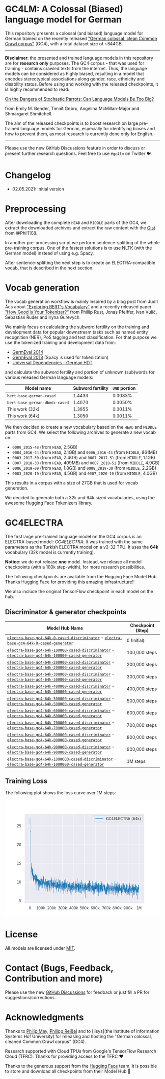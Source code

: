 # GC4LM: A Colossal (Biased) language model for German

This repository presents a colossal (and biased) language model for German trained on the recently released
["German colossal, clean Common Crawl corpus"](https://german-nlp-group.github.io/projects/gc4-corpus.html) (GC4),
with a total dataset size of ~844GB.

---

**Disclaimer**: the presented and trained language models in this repository are for **research only** purposes.
The GC4 corpus - that was used for training - contains crawled texts from the internet. Thus, the language models can
be considered as highly biased, resulting in a model that encodes stereotypical associations along gender, race,
ethnicity and disability status. Before using and working with the released checkpoints, it is highly recommended
to read:

[On the Dangers of Stochastic Parrots: Can Language Models Be Too Big?](https://faculty.washington.edu/ebender/papers/Stochastic_Parrots.pdf)

from Emily M. Bender, Timnit Gebru, Angelina McMillan-Major and Shmargaret Shmitchell.

The aim of the released checkpoints is to boost research on large pre-trained language models for German, especially
for identifying biases and how to prevent them, as most research is currently done only for English.

---

Please use the new GitHub Discussions feature in order to discuss or present further research questions.
Feel free to use `#gc4lm` on Twitter 🐦.

# Changelog

* 02.05.2021: Initial version

# Preprocessing

After downloading the complete `HEAD` and `MIDDLE` parts of the GC4, we extract the downloaded archives and extract the
raw content with the [Gist](https://gist.github.com/Phil1108/e1821fec6eb746edc8e04ef5f76d23f1) from @Phil1108.

In another pre-processing script we perform sentence-splitting of the whole pre-training corpus. One of the fastest solutions is to
use NLTK (with the German model) instead of using e.g. Spacy.

After sentence-splitting the next step is to create an ELECTRA-compatible vocab, that is described in the next section.

# Vocab generation

The vocab generation workflow is mainly inspired by a blog post from Judit Ács about ["Exploring BERT's Vocabulary"](https://juditacs.github.io/2019/02/19/bert-tokenization-stats.html)
and a recently released paper ["How Good is Your Tokenizer?"](https://arxiv.org/abs/2012.15613)
from Phillip Rust, Jonas Pfeiffer, Ivan Vulić, Sebastian Ruder and Iryna Gurevych.

We mainly focus on calculating the subword fertility on the training and development data for popular downstream
tasks such as named entity recognition (NER), PoS tagging and text classification. For that purpose we use the
tokenized training and development data from:

* [GermEval 2014](https://sites.google.com/site/germeval2014ner/data)
* [GermEval 2018](https://projects.fzai.h-da.de/iggsa/germeval-2018/) (Spacy is used for tokenization)
* [Universal Dependencies - German HDT](https://github.com/UniversalDependencies/UD_German-HDT)

and calculate the subword fertility and portion of unknown (sub)words for various released German language models:

| Model name                     | Subword fertility | `UNK` portion
| ------------------------------ | ----------------- | -------------
| `bert-base-german-cased`       | 1.4433            | 0.0083%
| `bert-base-german-dbmdz-cased` | 1.4070            | 0.0050%
| This work (32k)                | 1.3955            | 0.0011%
| This work (64k)                | 1.3050            | 0.0011%

We then decided to create a new vocabulary based on the `HEAD` and `MIDDLE` parts from GC4. We select the following archives to generate a new vocab on:

* `0000_2015-48` (from `HEAD`, 2.5GB)
* `0004_2016-44` (from `HEAD`, 2.1GB) and `0006_2016-44` (from `MIDDLE`, 861MB)
* `0003_2017-30` (from `HEAD`, 2.4GB) and `0007_2017-51` (from `MIDDLE`, 1.1GB)
* `0007_2018-30` (from `HEAD`, 409MB) and `0007_2018-51` (from `MIDDLE`, 4.9GB)
* `0006_2019-09` (from `HEAD`, 1.8GB) and `0008_2019-30` (from `MIDDLE`, 2.2GB)
* `0003_2020-10` (from `HEAD`, 4.5GB) and `0007_2020-10` (from `MIDDLE`, 4.0GB)

This results in a corpus with a size of 27GB that is used for vocab generation.

We decided to generate both a 32k and 64k sized vocabularies, using the awesome Hugging Face [Tokenizers](https://github.com/huggingface/tokenizers) library.

# GC4ELECTRA

The first large pre-trained language model on the GC4 corpus is an ELECTRA-based model: *GC4ELECTRA*. It was trained
with the same parameters as the Turkish ELECTRA model on a v3-32 TPU. It uses the **64k** vocabulary (32k model is currently training).

**Notice**: we do not release **one** model. Instead, we release all model checkpoints (with a 100k step-width), for more research possibilities.

The following checkpoints are available from the Hugging Face Model Hub. Thanks Hugging Face for providing this amazing infrastructure!!

We also include the original TensorFlow checkpoint in each model on the hub.

## Discriminator & generator checkpoints

| Model Hub Name                                                                                                                                                                                                                                                            | Checkpoint (Step)
| ------------------------------------------------------------------------------------------------------------------------------------------------------------------------------------------------------------------------------------------------------------------------- | -----------------
| [`electra-base-gc4-64k-0-cased-discriminator`](https://huggingface.co/stefan-it/electra-base-gc4-64k-0-cased-discriminator)             - [`electra-base-gc4-64k-0-cased-generator`](https://huggingface.co/stefan-it/electra-base-gc4-64k-0-cased-generator)             | 0 (Initial)
| [`electra-base-gc4-64k-100000-cased-discriminator`](https://huggingface.co/stefan-it/electra-base-gc4-64k-100000-cased-discriminator)   - [`electra-base-gc4-64k-100000-cased-generator`](https://huggingface.co/stefan-it/electra-base-gc4-64k-100000-cased-generator)   | 100,000 steps
| [`electra-base-gc4-64k-200000-cased-discriminator`](https://huggingface.co/stefan-it/electra-base-gc4-64k-200000-cased-discriminator)   - [`electra-base-gc4-64k-200000-cased-generator`](https://huggingface.co/stefan-it/electra-base-gc4-64k-200000-cased-generator)   | 200,000 steps
| [`electra-base-gc4-64k-300000-cased-discriminator`](https://huggingface.co/stefan-it/electra-base-gc4-64k-300000-cased-discriminator)   - [`electra-base-gc4-64k-300000-cased-generator`](https://huggingface.co/stefan-it/electra-base-gc4-64k-300000-cased-generator)   | 300,000 steps
| [`electra-base-gc4-64k-400000-cased-discriminator`](https://huggingface.co/stefan-it/electra-base-gc4-64k-400000-cased-discriminator)   - [`electra-base-gc4-64k-400000-cased-generator`](https://huggingface.co/stefan-it/electra-base-gc4-64k-400000-cased-generator)   | 400,000 steps
| [`electra-base-gc4-64k-500000-cased-discriminator`](https://huggingface.co/stefan-it/electra-base-gc4-64k-500000-cased-discriminator)   - [`electra-base-gc4-64k-500000-cased-generator`](https://huggingface.co/stefan-it/electra-base-gc4-64k-500000-cased-generator)   | 500,000 steps
| [`electra-base-gc4-64k-600000-cased-discriminator`](https://huggingface.co/stefan-it/electra-base-gc4-64k-600000-cased-discriminator)   - [`electra-base-gc4-64k-600000-cased-generator`](https://huggingface.co/stefan-it/electra-base-gc4-64k-600000-cased-generator)   | 600,000 steps
| [`electra-base-gc4-64k-700000-cased-discriminator`](https://huggingface.co/stefan-it/electra-base-gc4-64k-700000-cased-discriminator)   - [`electra-base-gc4-64k-700000-cased-generator`](https://huggingface.co/stefan-it/electra-base-gc4-64k-700000-cased-generator)   | 700,000 steps
| [`electra-base-gc4-64k-800000-cased-discriminator`](https://huggingface.co/stefan-it/electra-base-gc4-64k-800000-cased-discriminator)   - [`electra-base-gc4-64k-800000-cased-generator`](https://huggingface.co/stefan-it/electra-base-gc4-64k-800000-cased-generator)   | 800,000 steps
| [`electra-base-gc4-64k-900000-cased-discriminator`](https://huggingface.co/stefan-it/electra-base-gc4-64k-900000-cased-discriminator)   - [`electra-base-gc4-64k-900000-cased-generator`](https://huggingface.co/stefan-it/electra-base-gc4-64k-900000-cased-generator)   | 900,000 steps
| [`electra-base-gc4-64k-1000000-cased-discriminator`](https://huggingface.co/stefan-it/electra-base-gc4-64k-1000000-cased-discriminator) - [`electra-base-gc4-64k-1000000-cased-generator`](https://huggingface.co/stefan-it/electra-base-gc4-64k-1000000-cased-generator) | 1M steps

## Training Loss

The following plot shows the loss curve over 1M steps:

![GC4ELECTRA - training loss curve](figures/gc4electra_64k_loss.png)

# License

All models are licensed under [MIT](LICENSE).

# Contact (Bugs, Feedback, Contribution and more)

Please use the new [GitHub Discussions](https://github.com/stefan-it/gc4-lms/discussions) for feedback or just fill a PR for suggestions/corrections.

# Acknowledgments

Thanks to [Philip May](https://github.com/PhilipMay), [Philipp Reißel](https://github.com/Phil1108) and to [iisys](the Institute of Information Systems Hof University)
for releasing and hosting the "German colossal, cleaned Common Crawl corpus" (GC4).

Research supported with Cloud TPUs from Google's TensorFlow Research Cloud (TFRC).
Thanks for providing access to the TFRC ❤️

Thanks to the generous support from the [Hugging Face](https://huggingface.co/) team,
it is possible to store and download all checkpoints from their Model Hub 🤗

